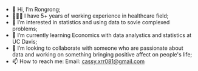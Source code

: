 - 👋 Hi, I’m Rongrong;
- 👩🏻‍⚕️ I have 5+ years of working experience in healthcare field;
- 👀 I’m interested in statistics and using data to sovle complexed problems;
- 🌱 I’m currently learning Economics with data analystics and statistics at UC Davis;
- 💞️ I’m looking to collaborate with someone who are passionate about data and working on something bringing positive affect on people's life;
- 📫 How to reach me: Email: cassy.xrr081@gmail.com

<!---
cassyrr/cassyrr is a ✨ special ✨ repository because its `README.md` (this file) appears on your GitHub profile.
You can click the Preview link to take a look at your changes.
--->
